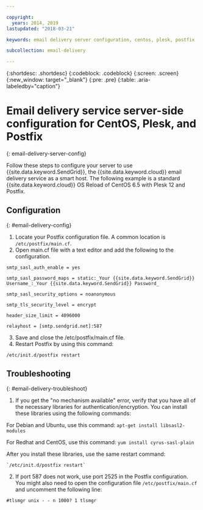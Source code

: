 ```yaml
---

copyright:
  years: 2014, 2019
lastupdated: "2018-03-21"

keywords: email delivery server configuration, centos, plesk, postfix

subcollection: email-delivery

---
```


{:shortdesc: .shortdesc}
{:codeblock: .codeblock}
{:screen: .screen}
{:new_window: target="_blank"}
{:pre: .pre}
{:table: .aria-labeledby="caption"}

# Email delivery service server-side configuration for CentOS, Plesk, and Postfix
{: email-delivery-server-config}

Follow these steps to configure your server to use {{site.data.keyword.SendGrid}}, the {{site.data.keyword.cloud}} email delivery service as a smart host. The following example is a standard {{site.data.keyword.cloud}} OS Reload of CentOS 6.5 with Plesk 12 and Postfix.

## Configuration
{: #email-delivery-config}

1. Locate your Postfix configuration file. A common location is `/etc/postfix/main.cf`.
2. Open main.cf file with a text editor and add the following to the configuration.

  `smtp_sasl_auth_enable = yes`

  `smtp_sasl_password_maps = static:_Your {{site.data.keyword.SendGrid}} Username_:_Your {{site.data.keyword.SendGrid}} Password_`

  `smtp_sasl_security_options = noanonymous`

  `smtp_tls_security_level = encrypt`

  `header_size_limit = 4096000`

  `relayhost = [smtp.sendgrid.net]:587`

3. Save and close the /etc/postfix/main.cf file.
4. Restart Postfix by using this command:

  `/etc/init.d/postfix restart`

## Troubleshooting
{: #email-delivery-troubleshoot}

1.  If you get the "no mechanism available" error, verify that you have all of the necessary libraries for authentication/encryption. You can install these libraries using the following commands:

  For Debian and Ubuntu, use this command:  `apt-get install libsasl2-modules`

  For Redhat and CentOS, use this command: `yum install cyrus-sasl-plain`

  After you install these libraries, use the same restart command:

    `/etc/init.d/postfix restart`

2.  If port 587 does not work, use port 2525 in the Postfix configuration. You might also need to open the configuration file `/etc/postfix/main.cf`  and uncomment the following line:

  `#tlsmgr unix - - n 1000? 1 tlsmgr`
